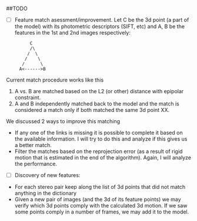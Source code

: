 ##TODO

- [ ] Feature match asessment/improvement.  Let C be the 3d point (a part of the model) with its photometric descriptors (SIFT, etc) and A, B be the features in the 1st and 2nd images respectively:
```
         C
         /\
        /  \
       /    \
      /      \
     A<------>B
```
Current match procedure works like this
  1. A vs. B are matched based on the L2 (or other) distance with epipolar constraint.
  2. A and B independently matched back to the model and the match is considered a match only if both matched the same 3d point XX.

We discussed 2 ways to improve this matching
  * If any one of the links is missing it is possible to complete it based on the available information.  I will try to do this and analyze if this gives us a better match.
  * Filter the matches based on the reprojection error (as a result of rigid motion that is estimated in the end of the algorithm).  Again, I will analyze the performance.

- [ ] Discovery of new features:
- For each stereo pair keep along the list of 3d points that did not match anything in the dictionary
- Given a new pair of images (and the 3d of its feature points) we may verify which 3d points comply with the calculated 3d motion.  If we saw some points comply in a number of frames, we may add it to the model.
